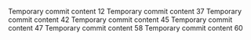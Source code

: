 Temporary commit content 12
Temporary commit content 37
Temporary commit content 42
Temporary commit content 45
Temporary commit content 47
Temporary commit content 58
Temporary commit content 60
